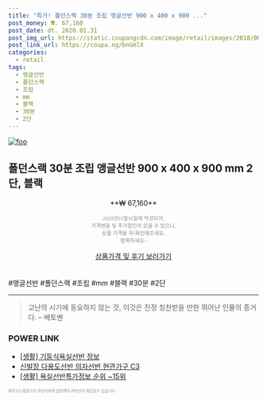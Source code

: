 ```yaml
--- 
title: "특가! 폴던스랙 30분 조립 앵글선반 900 x 400 x 900 ..." 
post_money: ₩. 67,160 
post_date: dt. 2020.01.31 
post_img_url: https://static.coupangcdn.com/image/retail/images/2018/06/27/17/9/892205ec-019b-4c68-b853-f83b43501c20.jpg 
post_link_url: https://coupa.ng/bnGmlX 
categories: 
  - retail 
tags: 
  - 앵글선반 
  - 폴던스랙 
  - 조립 
  - mm 
  - 블랙 
  - 30분 
  - 2단 
--- 
```

[![foo](https://static.coupangcdn.com/image/retail/images/2018/06/27/17/9/892205ec-019b-4c68-b853-f83b43501c20.jpg)](https://coupa.ng/bnGmlX) 

## 폴던스랙 30분 조립 앵글선반 900 x 400 x 900 mm 2단, 블랙 
<p style="text-align: center;">**₩ 67,160**</p> 
<p style="text-align: center;"><span style="color: #898c8f; font-family: Georgia,Times,serif; font-size: 0.75em;">2020년01월31일에 작성되어, <br>가격변동 및 추가할인이 있을 수 있으니,<br> 상품 가격을 꼭!확인해주세요.<br>행복하세요~</span> 
</p>	 
<div markdown="0" style="text-align: center;"><a href="https://coupa.ng/bnGmlX" class="btn btn--success">상품가격 및 후기 보러가기</a></div> 
<br><br> 
  #앵글선반 #폴던스랙 #조립 #mm #블랙 #30분 #2단 
<hr> 

> 고난의 시기에 동요하지 않는 것, 이것은 진정 칭찬받을 만한 뛰어난 인물의 증거다. – 베토벤 


### POWER LINK

* <a href="https://blog.naver.com/fasyy4321/221763324733" target="_blank"> [생활] 기둥식욕실선반 정보 </a>
* <a href="https://blog.naver.com/santokki14/221784414217" target="_blank">신발장 다용도선반 의자선반 현관가구 C3</a>
* <a href="https://blog.naver.com/sakai111/221774558222" target="_blank"> [생활] 욕실선반특가정보 순위 ~15위</a>

<span style="color: #898c8f; font-family: Georgia,Times,serif; font-size: 0.55em;">파트너스활동으로 작성자에게 일정액의 커미션이 제공될수 있습니다.</span> 
